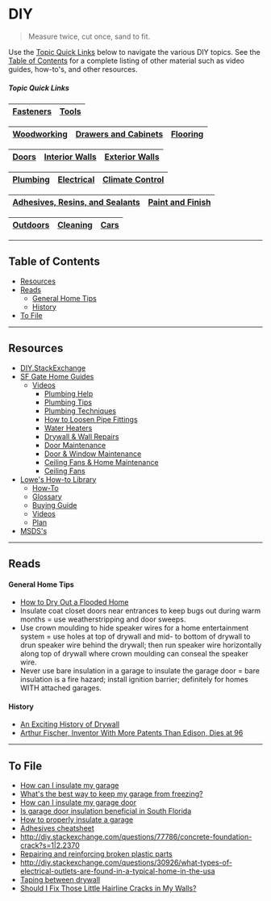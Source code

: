 # DIY

> Measure twice, cut once, sand to fit.

Use the [Topic Quick Links](#topic-quick-links) below to navigate the various DIY topics. See the [Table of Contents](#table-of-contents) for a complete listing of other material such as video guides, how-to's, and other resources.

##### Topic Quick Links

[Fasteners](Topics/Fasteners.MD) | [Tools](Topics/Tools.MD) 
---------------------------------|-------------------------

[Woodworking](Topics/Woodworking.MD) | [Drawers and Cabinets](Topics/Drawers%20and%20Cabinets.MD) | [Flooring](Topics/Flooring.MD)
-------------------------------------|--------------------------------------------------------|-------------------------------

[Doors](Topics/Doors.MD) | [Interior Walls](Topics/Interior%20Walls.MD) | [Exterior Walls](Topics/Exterior%20Walls.MD)
-------------------------|--------------------------------------------|-------------------------------------------

[Plumbing](Topics/Plumbing.MD) | [Electrical](Topics/Electrical.MD) | [Climate Control](Topics/Climate%20Control.MD)
-------------------------------|------------------------------------|---------------------------------------------

[Adhesives, Resins, and Sealants](Topics/Adhesives%20Resins%20and%20Sealants.MD) | [Paint and Finish](Topics/Paint.MD)
---------------------------------------------------------------------------|------------------------------------------

[Outdoors](Topics/Outdoors.MD) | [Cleaning](Topics/Cleaning.MD)  | [Cars](Topics/Cars.MD)
-------------------------------|---------------------------------|-----------------------

___

## Table of Contents
* [Resources](#resources)
* [Reads](#reads)
  * [General Home Tips](#general-home-tips)
  * [History](#history)
* [To File](#to-file)

___

## Resources
* [DIY.StackExchange](http://diy.stackexchange.com/)
* [SF Gate Home Guides](http://homeguides.sfgate.com/)
  * [Videos](http://homeguides.sfgate.com/water-heaters-88490.html)
    * [Plumbing Help](http://homeguides.sfgate.com/plumbing-87491.html)
    * [Plumbing Tips](http://homeguides.sfgate.com/plumbing-tips-73552.html)
    * [Plumbing Techniques](http://homeguides.sfgate.com/plumbing-techniques-88776.html)
    * [How to Loosen Pipe Fittings](http://homeguides.sfgate.com/plumbing-loosen-pipe-fittings-80614.html)
    * [Water Heaters](http://homeguides.sfgate.com/water-heaters-88490.html)
    * [Drywall & Wall Repairs](http://homeguides.sfgate.com/drywall-wall-repairs-84919.html)
    * [Door Maintenance](http://homeguides.sfgate.com/door-maintenance-83186.html)
    * [Door & Window Maintenance](http://homeguides.sfgate.com/door-window-maintenance-73563.html)
    * [Ceiling Fans & Home Maintenance](http://homeguides.sfgate.com/ceiling-fans-home-maintenance-73589.html)
    * [Ceiling Fans](http://homeguides.sfgate.com/ceiling-fans-73518.html)
* [Lowe's How-to Library](http://www.lowes.com/how-to-library)
  * [How-To](http://www.lowes.com/how-to-library/_/N-2z80u/npl#!&N%5B%5D=2zbrb)
  * [Glossary](http://www.lowes.com/how-to-library/_/N-2z80u/npl#!&N%5B%5D=2zbrm)
  * [Buying Guide](http://www.lowes.com/how-to-library/_/N-2z80u/npl#!&N%5B%5D=2zbr8)
  * [Videos](http://www.lowes.com/how-to-library/_/N-2z80u/npl#!&N%5B%5D=2zbri)
  * [Plan](http://www.lowes.com/how-to-library/_/N-2z80u/npl#!&N%5B%5D=2zbre)
* [MSDS's](http://www.ilpi.com/msds/)

___
## Reads

#### General Home Tips
* [How to Dry Out a Flooded Home](http://www.nytimes.com/2006/07/09/realestate/09home.html)
* Insulate coat closet doors near entrances to keep bugs out during warm months = use weatherstripping and door sweeps.
* Use crown moulding to hide speaker wires for a home entertainment system = use holes at top of drywall and mid- to bottom of drywall to drun speaker wire behind the drywall; then run speaker wire horizontally along top of drywall where crown moulding can conseal the speaker wire.
* Never use bare insulation in a garage to insulate the garage door = bare insulation is a fire hazard; install ignition barrier; definitely for homes WITH attached garages.

#### History
* [An Exciting History of Drywall](http://www.theatlantic.com/technology/archive/2016/07/an-exciting-history-of-drywall/493502/)
* [Arthur Fischer, Inventor With More Patents Than Edison, Dies at 96](http://www.nytimes.com/2016/02/09/business/international/artur-fischer-inventor-with-more-patents-than-edison-dies-at-96.html)

___
## To File
* [How can I insulate my garage](http://diy.stackexchange.com/questions/21454/how-can-i-insulate-my-garage/21460)
* [What's the best way to keep my garage from freezing?](http://diy.stackexchange.com/questions/17096/whats-the-best-way-to-keep-my-garage-from-freezing)
* [How can I insulate my garage door](http://diy.stackexchange.com/questions/3293/how-can-i-insulate-my-garage-door)
* [Is garage door insulation beneficial in South Florida](http://diy.stackexchange.com/questions/91550/is-garage-door-insulation-beneficial-in-south-florida)
* [How to properly insulate a garage](http://diy.stackexchange.com/questions/6473/how-to-properly-insulate-a-garage)
* [Adhesives cheatsheet](https://d-lab.mit.edu/sites/default/files/D-Lab_Learn-It_Adhesives.pdf)
* http://diy.stackexchange.com/questions/77786/concrete-foundation-crack?s=1|2.2370
* [Repairing and reinforcing broken plastic parts](http://woodgears.ca/misc/plastic_repair.html)
* http://diy.stackexchange.com/questions/30926/what-types-of-electrical-outlets-are-found-in-a-typical-home-in-the-usa
* [Taping between drywall](http://www.nytimes.com/1988/08/21/nyregion/taping-between-drywall-panels.html)
* [Should I Fix Those Little Hairline Cracks in My Walls?](http://www.nytimes.com/2014/04/10/garden/should-i-fix-those-little-hairline-cracks-in-my-walls.html)

